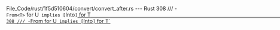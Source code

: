 File_Code/rust/1f5d510604/convert/convert_after.rs --- Rust
308 /// - `From<T>` for U` implies [`Into`]`<U> for T`                                                                                                       308 /// - `From<T> for U` implies [`Into`]`<U> for T`

